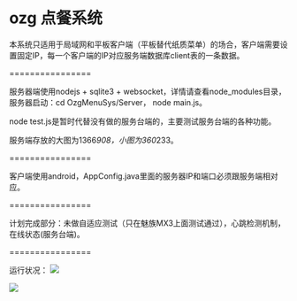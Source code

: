 ozg 点餐系统
================

本系统只适用于局域网和平板客户端（平板替代纸质菜单）的场合，客户端需要设置固定IP，每一个客户端的IP对应服务端数据库client表的一条数据。

================

服务器端使用nodejs + sqlite3 + websocket，详情请查看node_modules目录，服务器启动：cd OzgMenuSys/Server， node main.js。

node test.js是暂时代替没有做的服务台端的，主要测试服务台端的各种功能。

服务端存放的大图为1366*908，小图为360*233。

================

客户端使用android，AppConfig.java里面的服务器IP和端口必须跟服务端相对应。

================

计划完成部分：未做自适应测试（只在魅族MX3上面测试通过），心跳检测机制，在线状态(服务台端)。

================

运行状况：
![](https://raw.github.com/ouzhigang/OzgMenuSys/master/screenshot1.jpg)

![](https://raw.github.com/ouzhigang/OzgMenuSys/master/screenshot2.jpg)
